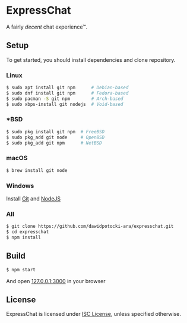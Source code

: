 # ExpressChat

A fairly _decent_ chat experience™.

## Setup

To get started, you should install dependencies and clone repository.

### Linux

```sh
$ sudo apt install git npm      # Debian-based
$ sudo dnf install git npm      # Fedora-based
$ sudo pacman -S git npm        # Arch-based
$ sudo xbps-install git nodejs  # Void-based
```

### \*BSD

```sh
$ sudo pkg install git npm  # FreeBSD
$ sudo pkg_add git node     # OpenBSD
$ sudo pkg_add git npm      # NetBSD
```

### macOS

```sh
$ brew install git node
```

### Windows

Install [Git](https://git-scm.com/downloads) and
[NodeJS](https://nodejs.org/en/)


### All

```sh
$ git clone https://github.com/dawidpotocki-ara/expresschat.git
$ cd expresschat
$ npm install
```

## Build

```sh
$ npm start
```

And open [127.0.0.1:3000](http://127.0.0.1:3000) in your browser

## License

ExpressChat is licensed under [ISC License](./LICENSE), unless specified
otherwise.
